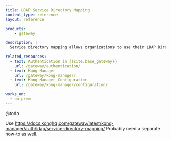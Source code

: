 ```yaml
---
title: LDAP Service Directory Mapping
content_type: reference
layout: reference

products:
    - gateway

description: |
  Service directory mapping allows organizations to use their LDAP Directory for authentication and authorization in {{site.base_gateway}}.

related_resources:
  - text: Authentication in {{site.base_gateway}}
    url: /gateway/authentication/
  - text: Kong Manager
    url: /gateway/kong-manager/
  - text: Kong Manager Configuration
    url: /gateway/kong-manager/configuration/

works_on:
  - on-prem
---
```


@todo

Use https://docs.konghq.com/gateway/latest/kong-manager/auth/ldap/service-directory-mapping/
Probably need a separate how-to as well.